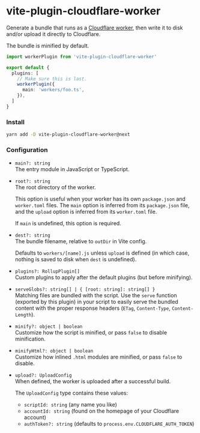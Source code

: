 # vite-plugin-cloudflare-worker

Generate a bundle that runs as a [Cloudflare worker][1], then write it to disk
and/or upload it directly to Cloudflare.

The bundle is minified by default.

[1]: https://developers.cloudflare.com/workers/

```ts
import workerPlugin from 'vite-plugin-cloudflare-worker'

export default {
  plugins: [
    // Make sure this is last.
    workerPlugin({
      main: 'workers/foo.ts',
    }),
  ]
}
```

### Install

```sh
yarn add -D vite-plugin-cloudflare-worker@next
```

### Configuration

- `main?: string`  
  The entry module in JavaScript or TypeScript.

- `root?: string`  
  The root directory of the worker.  

  This option is useful when your worker has its own `package.json` and 
  `worker.toml` files. The `main` option is inferred from its `package.json` 
  file, and the `upload` option is inferred from its `worker.toml` file.  

  If `main` is undefined, this option is required.

- `dest?: string`  
  The bundle filename, relative to `outDir` in Vite config.  

  Defaults to `workers/[name].js` unless `upload` is defined (in which case,
  nothing is saved to disk when `dest` is undefined).

- `plugins?: RollupPlugin[]`  
  Custom plugins to apply after the default plugins (but before minifying).

- `serveGlobs?: string[] | { [root: string]: string[] }`  
  Matching files are bundled with the script. Use the `serve` function (exported
  by this plugin) in your script to easily serve the bundled content with the
  proper response headers (`ETag`, `Content-Type`, `Content-Length`).

- `minify?: object | boolean`  
  Customize how the script is minified, or pass `false` to disable minification.

- `minifyHtml?: object | boolean`  
  Customize how inlined `.html` modules are minified, or pass `false` to disable.

- `upload?: UploadConfig`  
  When defined, the worker is uploaded after a successful build.  
  
  The `UploadConfig` type contains these values:  
    - `scriptId: string` (any name you like)
    - `accountId: string` (found on the homepage of your Cloudflare account)
    - `authToken?: string` (defaults to `process.env.CLOUDFLARE_AUTH_TOKEN`)
